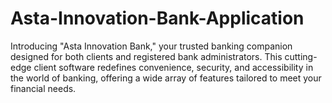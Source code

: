 # Asta-Innovation-Bank-Application
Introducing "Asta Innovation Bank," your trusted banking companion designed for both clients and registered bank administrators. This cutting-edge client software redefines convenience, security, and accessibility in the world of banking, offering a wide array of features tailored to meet your financial needs.
